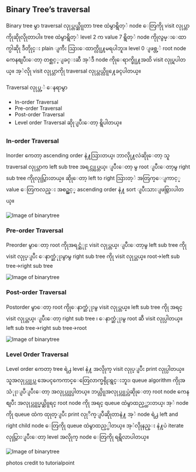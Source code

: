 ## Binary Tree’s traversal

Binary tree မွာ traversal လုုပ္တယ္ဆိုုတာ tree ထဲမွာရွိတ့ဲ node ေတြကိုု visit လုုပ္တာကိုုဆိုုလိုုတာပါ။ tree ထဲမွာရွိတ့ဲ level 2 က value 7 ရွိတ့ဲ node ကိုုလွမ္းေထာက္ပါဆိုု ဒီတိုုင္း plain ျကီး သြားေထာက္လိုု႔မရပါဘူး။ level 0 ျဖစ္တ့ဲ root node ကေနစျပီးေတာ့ တစ္ဆင့္ျခင္းဆီ အ့ဲဒီ node ကိုုေရာက္ဖိုု႔အထိ visit လုုပ္ရပါတယ္။ အ့ဲလိုု visit လုုပ္တာကိုု traversal လုုပ္တယ္လိုု႔ေခၚပါတယ္။

Traversal လုုပ္တ့ဲ ေနရာမွာ
-	In-order Traversal
-	Pre-order Traversal
-	Post-order Traversal
-	Level order Traversal
ဆိုုျပီးေတာ့ ရွိပါတယ္။

### In-order Traversal

Inorder ကေတာ့ ascending order နဲ႔သြားတယ္၊ ဘာလိုု႔လဲဆိုုေတာ့ သူ traversal လုုပ္တာက left sub tree အရင္လုုပ္တယ္၊ ျပီးေတာ့ မွ root ျပီးေတာ့မွ right sub tree ကိုုလုုပ္သြားတယ္။ ဆိုုေတာ့ left to right သြားတ့ဲ အတြက္ေျကာင့္ value ေတြကလည္း အစဥ္သင့္ ascending order နဲ႔ sort ျပီးသားျဖစ္သြားပါတယ္။

![Image of binarytree](https://raw.githubusercontent.com/HlaingTinHtun/Data-Structure-Algorithm-In-Burmese/master/assets/binary%20tree/binarytree%20inorder%20traversal.png)

### Pre-order Traversal

Preorder မွာေတာ့ root ကိုုအရင္ဆံုုး visit လုုပ္တယ္၊ ျပီးေတာ့မွ left sub tree ကိုု visit လုုပ္ျပီး ေနာက္ဆံုုးမွာမွ right sub tree ကိုု visit လုုပ္တယ္။ root->left sub tree->right sub tree

![Image of binarytree](https://raw.githubusercontent.com/HlaingTinHtun/Data-Structure-Algorithm-In-Burmese/master/assets/binary%20tree/binarytree%20preorder%20traversal.png)

### Post-order Traversal

Postorder မွာေတာ့ root ကိုုေနာက္ဆံုုးမွ visit လုုပ္တယ္။ left sub tree ကိုု အရင္ visit လုုပ္တယ္၊ ျပီးေတာ့ right sub tree ၊ ေနာက္ဆံုုးမွ root ဆီ visit လုုပ္ပါတယ္။ left sub tree->right sub tree->root

![Image of binarytree](https://raw.githubusercontent.com/HlaingTinHtun/Data-Structure-Algorithm-In-Burmese/master/assets/binary%20tree/binarytree%20postorder%20traversal.png)

### Level Order Traversal

Level order ကေတာ့ tree ရဲ႕ level နဲ႔ အလိုုက္ visit လုုပ္ျပီး print လုုပ္ပါတယ္။ သူအလုုပ္လုုပ္က အေပၚကေကာင္ေတြေလာက္မရိုုးရွင္းဘူး၊ queue algorithm ကိုုအသံုုးျပဳျပီးေတာ့ အလုုပ္လုုပ္ပါတယ္။ ဘယ္လိုုအလုုပ္လုုပ္လဲဆိုုေတာ့ root node ကေန စျပီး အလုုပ္လုုပ္မယ္ဆိုုရင္ root node ကိုု အရင္ queue ထဲမွာထည့္ထားတယ္၊ အ့ဲ node ကိုု queue ထဲက ထုုတ္ျပီး print လုုိက္ျပီဆိုုတာနဲ႔ အ့ဲ node ရဲ႕ left and right child node ေတြကိုု queue ထဲမွာထည့္ပါတယ္။ အ့ဲလိုုနည္း နဲ႔ပဲ iterate လုုပ္သြားျပီးေတာ့ level အလိုုက္ node ေတြကိုု ရရွိလာပါတယ္။

![Image of binarytree](https://raw.githubusercontent.com/HlaingTinHtun/Data-Structure-Algorithm-In-Burmese/master/assets/binary%20tree/binarytree%20levelorder%20traversal.png)

photos credit to tutorialpoint
